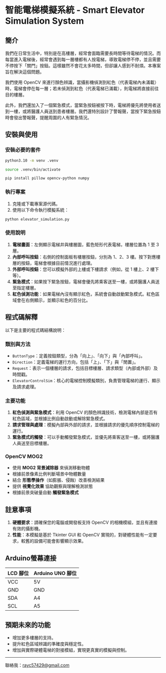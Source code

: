 # 智能電梯模擬系統 - Smart Elevator Simulation System

## 簡介

我們在日常生活中，特別是在高樓層，經常會面臨需要長時間等待電梯的情況。而每當進入電梯後，經常會遇到每一層樓都有人按電梯，導致電梯停不停，並且需要不停按下「關門」按鈕。這樣雖然不會花太多時間，但卻讓人感到不耐煩。本專案旨在解決這個問題。

我們使用 OpenCV 來進行顏色辨識，當攝影機偵測到紅色（代表電梯內未滿載）時，電梯會停在每一層；若未偵測到紅色（代表電梯已滿載），則電梯將直接前往目的樓層。

此外，我們還加入了一個緊急模式，當緊急按鈕被按下時，電梯將優先將使用者送到一樓，或將醫護人員送到患者樓層。我們還特別設計了警報聲，當按下緊急按鈕時會發出警報聲，提醒周圍的人有緊急情況。

## 安裝與使用

### 安裝必要的套件

```bash
python3.10 -m venv .venv
```
```bash
source .venv/bin/activate
```

```bash
pip install pillow opencv-python numpy
```

### 執行專案

1. 克隆或下載專案源代碼。
2. 使用以下命令執行模擬系統：

```bash
python elevator_simulation.py
```

### 使用說明

1. **電梯畫面**：左側顯示電梯井與樓層圖，藍色矩形代表電梯，樓層位置為 1 至 3 層。
2. **內部呼叫按鈕**：右側的控制面板有樓層按鈕，分別為 1、2、3 樓。按下對應樓層的按鈕，電梯會根據目前情況進行處理。
3. **外部呼叫按鈕**：您可以模擬外部的上樓或下樓請求（例如，從 1 樓上、2 樓下等）。
4. **緊急模式**：如果按下緊急按鈕，電梯會優先將乘客送至一樓，或將醫護人員送至指定樓層。
5. **紅色偵測功能**：如果電梯內沒有顯示紅色，系統會自動啟動緊急模式。紅色區域會在右側顯示，並顯示紅色的百分比。

## 程式碼解釋

以下是主要的程式碼結構說明：

### 類別與方法

- `ButtonType`：定義按鈕類型，分為「向上」、「向下」與「內部呼叫」。
- `Direction`：定義電梯的運行方向，包括「上」、「下」與「閒置」。
- `Request`：表示一個樓層的請求，包括目標樓層、請求類型（內部或外部）及時間戳。
- `ElevatorControlSim`：核心的電梯控制模擬類別，負責管理電梯的運行、顯示及請求處理。

### 主要功能

1. **紅色偵測與緊急模式**：利用 OpenCV 的顏色辨識技術，檢測電梯內部是否有紅色區域，並根據比例自動啟動或解除緊急模式。
2. **請求管理與處理**：模擬內部與外部的請求，並根據請求的優先順序控制電梯的運行。
3. **緊急模式的觸發**：可以手動觸發緊急模式，並優先將乘客送至一樓，或將醫護人員送至目標樓層。

### OpenCV MOG2
- 使用 **MOG2 背景減除器** 來偵測移動物體
- 根據前景像素比例判斷場景中物體數量
- 結合 **形態學操作**（如膨脹、侵蝕）改善檢測結果
- 提供 **視覺化效果** 協助觀察與理解檢測狀態
- 根據前景突破量自動 **觸發緊急模式**


## 註意事項

1. **硬體要求**：請確保您的電腦或開發板支持 OpenCV 的相機模組，並且有連接有效的攝影機。
2. **性能**：本模擬是基於 Tkinter GUI 和 OpenCV 實現的，對硬體性能有一定要求，較舊的設備可能會影響顯示效果。

## Arduino螢幕連接
| LCD 腳位 | Arduino UNO 腳位 |
|----------|-------------------|
| VCC      | 5V                |
| GND      | GND               |
| SDA      | A4                |
| SCL      | A5                |

## 預期未來的功能

- 增加更多樓層的支持。
- 提升紅色區域辨識的準確度與穩定性。
- 增加與實際硬體電梯的對接模組，實現更真實的模擬與控制。

---

聯絡我：rayc57429@gmail.com 
